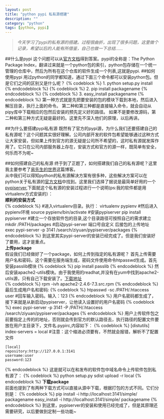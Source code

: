 ```yaml
---
layout: post
title: "python pypi 私有源搭建"
description: ""
category: "python" 
tags: [python, pypi]
---
```


>*今天学习了pypi的私有源的搭建。过程很曲折，出现了很多问题，这里做个记录，希望以后的人能有所借鉴，自己也做一下总结……*

##什么是pypi
这个问题可以从[官方文档](https://pypi.python.org/pypi)得到答案。pypi的全称是：The Python Package Index，翻译过来就是一个python包的索引，python包存储在一个统一管理的仓库中，然后为所有在这个仓库的软件生成一个列表,这就是pypi.
##如何使用pypi
用过python的同学都知道，通过下面三个命令都可以安装python包。但是它们之间的区别又是什么呢？
{% codeblock %}
    1. python setup.py  install
{% endcodeblock %}
{% codeblock %}
    2. pip install packagename
{% endcodeblock %}
{% codeblock %}
    3. easy_install packagename
{% endcodeblock %}
第一种方式就是先把要安装的包的模块下载到本地，然后进入解压目录，执行上面的命令。
第二种和第三种都是直接输入命令，就会自动从pipy库中下载相应的包然后安装的预先定义好的路径。
如果不是要修改源码，第二种和第三种方式无疑是最好的。这里先不深入他们的原理，以后再讲。

##为什么要搭建pypi私有源
既然有了官方的pypi源，为什么我们还要搭建自己的私有源呢？这个问题其实很好理解。公司内部开发的软件包希望能够通过这种方式让大家安装，但如果上传到官方的源无疑是公司所不希望的，这时私有源就发挥作用了。它只在公司内部服务器上存在，安装方式和官方的源一样，既简单有安全，何乐而不为呢~

##如何搭建自己的私有源
终于到了正题了，如何搭建我们自己的私有源呢？这里我主要参考了[易先生的世界](http://yijingping.github.io/2013/07/25/setting-up-your-own-pypi-server.html)这篇博客。  
从中我们可以得知python的私有源解决方案有很多种，这些解决方案可以在python关于私有源的[官方文档](https://wiki.python.org/moin/PyPiImplementations)中找到。这里我们选择了据说是最简单好用的一个[pypiserver](https://pypi.python.org/pypi/pypiserver),下面就这个私有源的安装过程进行一个说明(ps:我的软件都是用virtualenv方式安装的）：  
**顺利的安装方式**  
{% codeblock %}
#进入virtualenv目录。执行：
virtualenv pypienv
#然后进入pypienv环境
source pypienv/bin/activate
#安装pypiserver
pip install pypiserver
#建立一个存放软件包的目录,这个目录路径可按照自己的需求建立
mkdir /PATH/packages
#启动pypi-server 端口号自定义 后接包的上传地址
exec pypi-server -p 3141 /search/ziyuan/pypiserver/packages
{% endcodeblock %}
到这里其实pypi-server的安装已经完成了。但是我们安装好了要用，这才是重点。  
**上传package**  
假设我们已经做好了一个package，如何上传到指定的私有源呢？
首先上传需要用户名和密码，这个需要在服务端生成，密码文件使用命令htpasswd生成。首先安装passlib模块
{% codeblock %}
    pip install passlib
{% endcodeblock %}
然后安装apache2-utils模块。由于我使用的readhat,并没有在yum中找到apache2-utils源，只有自己下载安装了。[下载地址](http://download.opensuse.org/factory/repo/src-oss/suse/src/apache2-2.4.6-7.3.src.rpm)  
{% codeblock %}
     rpm -ivh apache2-2.4.6-7.3.src.rpm
{% endcodeblock %}
最后生成用户名和密码:
{% codeblock %}
     htpasswd -sc /PATH/.htaccess user #回车输入密码。输入：123
{% endcodeblock %}
用户名密码都生成了，接下来就是从新启动pypiserver，让他读入设置好的用户名密码
{% codeblock %}
    exec pypi-server -p 3141 -P /PATH/.htaccess /search/ziyuan/pypiserver/packages
{% endcodeblock %}
用户上传软件包之前要指定上传的的地址，否则就会传到官方的默认路径去，执行路径的配置文件要放在用户主目录下，文件名.pypirc,内容如下：
{% codeblock %}
    [distutils]
    index-servers =
       local #注意：这个缩进必须要有，不然就会报错，解析不了配置文件 

    [local]
    repository:http://127.0.0.1:3141
    username:user
    password:123 
{% endcodeblock %}
这是就可以在和发布的软件包中域名命令上传软件包到私有源了：
{% codeblock %}
     python setup.py sdist upload -r local 
{% endcodeblock %}
**下载package**  
前面也提到了有两种下载方式可以直接从源中下载，根据打包的方式不同。它们分别是：
{% codeblock %}
   pip install -i http://localhost:3141/simple/ packagename
   easy_install -i http://localhost:3141/simple/ packagename
{% endcodeblock %}
到这里，pypiserver的安装和使用已经完成了，但是其原理还需要研究，以后要做到定制一些功能~
